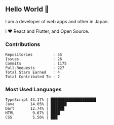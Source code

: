 ## Hello World 👋

I am a developer of web apps and other in Japan.

I ❤️ React and Flutter, and Open Source.

### Contributions

<!-- contributions start -->

    Repositories         : 55
    Issues               : 26
    Commits              : 1175
    Pull-Requests        : 227
    Total Stars Earned   : 4
    Total Contributed To : 2

<!-- contributions end -->

### Most Used Languages

<!-- most-used-languages start -->

    TypeScript 43.17% | ████████████████████
    Java       14.05% | ███████
    Dart       12.74% | ██████
    HTML        9.67% | ████
    CSS         5.56% | ███

<!-- most-used-languages end -->
